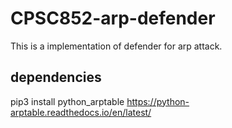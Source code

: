 # CPSC852-arp-defender
This is a implementation of defender for arp attack.
## dependencies
pip3 install python_arptable
https://python-arptable.readthedocs.io/en/latest/
